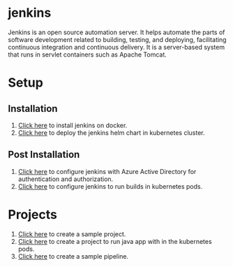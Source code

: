 # jenkins
Jenkins is an open source automation server. It helps automate the parts of software development related to building, testing, and deploying, facilitating continuous integration and continuous delivery. It is a server-based system that runs in servlet containers such as Apache Tomcat. 

# Setup
## Installation
1. [Click here](https://github.com/vinaykagithapu/dockerDepolyments/blob/main/jenkins/README.md) to install jenkins on docker.
2. [Click here](https://github.com/vinaykagithapu/kubernetesDeployments/tree/main/helm/jenkins) to deploy the jenkins helm chart in kubernetes cluster. 

## Post Installation
1. [Click here](jenkinsWithAAD/README.md) to configure jenkins with Azure Active Directory for authentication and authorization.
2. [Click here](jenkinsWithK8s/README.md) to configure jenkins to run builds in kubernetes pods. 

# Projects
1. [Click here](sampleProject/README.md) to create a sample project.
2. [Click here](sampleProjectBuildOnK8s/README.md) to create a project to run java app with in the kubernetes pods. 
3. [Click here](pipelineProject/README.md) to create a sample pipeline.